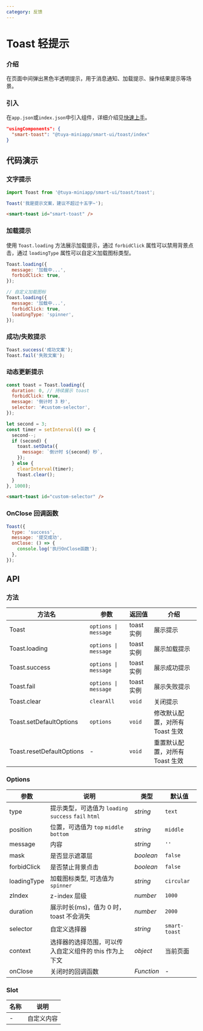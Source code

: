```yaml
---
category: 反馈
---
```


# Toast 轻提示

### 介绍

在页面中间弹出黑色半透明提示，用于消息通知、加载提示、操作结果提示等场景。

### 引入

在`app.json`或`index.json`中引入组件，详细介绍见[快速上手](#/quickstart#yin-ru-zu-jian)。

```json
"usingComponents": {
  "smart-toast": "@tuya-miniapp/smart-ui/toast/index"
}
```

## 代码演示

### 文字提示

```javascript
import Toast from '@tuya-miniapp/smart-ui/toast/toast';

Toast('我是提示文案，建议不超过十五字~');
```

```html
<smart-toast id="smart-toast" />
```

### 加载提示

使用 `Toast.loading` 方法展示加载提示，通过 `forbidClick` 属性可以禁用背景点击，通过 `loadingType` 属性可以自定义加载图标类型。

```javascript
Toast.loading({
  message: '加载中...',
  forbidClick: true,
});

// 自定义加载图标
Toast.loading({
  message: '加载中...',
  forbidClick: true,
  loadingType: 'spinner',
});
```

### 成功/失败提示

```javascript
Toast.success('成功文案');
Toast.fail('失败文案');
```

### 动态更新提示

```javascript
const toast = Toast.loading({
  duration: 0, // 持续展示 toast
  forbidClick: true,
  message: '倒计时 3 秒',
  selector: '#custom-selector',
});

let second = 3;
const timer = setInterval(() => {
  second--;
  if (second) {
    toast.setData({
      message: `倒计时 ${second} 秒`,
    });
  } else {
    clearInterval(timer);
    Toast.clear();
  }
}, 1000);
```

```html
<smart-toast id="custom-selector" />
```

### OnClose 回调函数

```javascript
Toast({
  type: 'success',
  message: '提交成功',
  onClose: () => {
    console.log('执行OnClose函数');
  },
});
```

## API

### 方法

| 方法名 | 参数 | 返回值 | 介绍 |
| --- | --- | --- | --- |
| Toast | `options \| message` | toast 实例 | 展示提示 |
| Toast.loading | `options \| message` | toast 实例 | 展示加载提示 |
| Toast.success | `options \| message` | toast 实例 | 展示成功提示 |
| Toast.fail | `options \| message` | toast 实例 | 展示失败提示 |
| Toast.clear | `clearAll` | `void` | 关闭提示 |
| Toast.setDefaultOptions | `options` | `void` | 修改默认配置，对所有 Toast 生效 |
| Toast.resetDefaultOptions | - | `void` | 重置默认配置，对所有 Toast 生效 |

### Options

| 参数 | 说明 | 类型 | 默认值 |
| --- | --- | --- | --- |
| type | 提示类型，可选值为 `loading` `success` `fail` `html` | _string_ | `text` |
| position | 位置，可选值为 `top` `middle` `bottom` | _string_ | `middle` |
| message | 内容 | _string_ | `''` |
| mask | 是否显示遮罩层 | _boolean_ | `false` |
| forbidClick | 是否禁止背景点击 | _boolean_ | `false` |
| loadingType | 加载图标类型, 可选值为 `spinner` | _string_ | `circular` |
| zIndex | z-index 层级 | _number_ | `1000` |
| duration | 展示时长(ms)，值为 0 时，toast 不会消失 | _number_ | `2000` |
| selector | 自定义选择器 | _string_ | `smart-toast` |
| context | 选择器的选择范围，可以传入自定义组件的 this 作为上下文 | _object_ | 当前页面 |
| onClose | 关闭时的回调函数 | _Function_ | - |

### Slot

| 名称 | 说明       |
| ---- | ---------- |
| -    | 自定义内容 |
